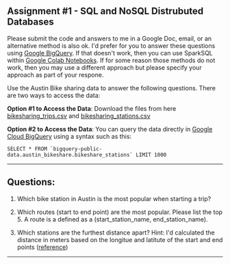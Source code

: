 ## Assignment #1 - SQL and NoSQL Distrubuted Databases

Please submit the code and answers to me in a Google Doc, email, or an alternative method is also ok. I'd prefer for you to answer these questions using [Google BigQuery](https://console.cloud.google.com/bigquery). If that doesn't work, then you can use SparkSQL within [Google Colab Notebooks](https://colab.sandbox.google.com). If for some reason those methods do not work, then you may use a different approach but please specify your approach as part of your respone. 

Use the Austin Bike sharing data to answer the following questions. There are two ways to access the data:

**Option #1 to Access the Data**: Download the files from here [bikesharing_trips.csv](https://raw.githubusercontent.com/zaratsian/iaa_2020/master/data/bikeshare_trips.csv) and [bikesharing_stations.csv](https://raw.githubusercontent.com/zaratsian/iaa_2020/master/data/bikeshare_stations.csv)

**Option #2 to Access the Data**: You can query the data directly in [Google Cloud BigQuery](https://console.cloud.google.com/bigquery) using a syntax such as this:

```
SELECT * FROM `bigquery-public-data.austin_bikeshare.bikeshare_stations` LIMIT 1000
```

-----------------


## **Questions:**

1. Which bike station in Austin is the most popular when starting a trip?


2. Which routes (start to end point) are the most popular. Please list the top 5. A route is a defined as a (start_station_name, end_station_name).


3. Which stations are the furthest distance apart? Hint: I'd calculated the distance in meters based on the longitue and latitute of the start and end points ([reference](https://cloud.google.com/bigquery/docs/reference/standard-sql/geography_functions))


-----------------
